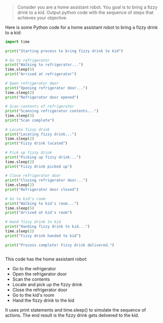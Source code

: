 > Consider you are a home assistant robot. You goal is to bring a fizzy drink to a kid. Output python code with the sequence of steps that achieves your objective.  
>  
Here is some Python code for a home assistant robot to bring a fizzy drink to a kid:  
  
```python  
import time  
  
print("Starting process to bring fizzy drink to kid")  
  
# Go to refrigerator  
print("Walking to refrigerator...")  
time.sleep(5)  
print("Arrived at refrigerator")  
  
# Open refrigerator door  
print("Opening refrigerator door...")  
time.sleep(2)  
print("Refrigerator door opened")  
  
# Scan contents of refrigerator  
print("Scanning refrigerator contents...")  
time.sleep(3)  
print("Scan complete")  
  
# Locate fizzy drink  
print("Locating fizzy drink...")  
time.sleep(2)  
print("Fizzy drink located")  
  
# Pick up fizzy drink  
print("Picking up fizzy drink...")  
time.sleep(2)  
print("Fizzy drink picked up")  
  
# Close refrigerator door  
print("Closing refrigerator door...")  
time.sleep(2)  
print("Refrigerator door closed")  
  
# Go to kid's room  
print("Walking to kid's room...")  
time.sleep(5)  
print("Arrived at kid's room")  
  
# Hand fizzy drink to kid  
print("Handing fizzy drink to kid...")  
time.sleep(2)  
print("Fizzy drink handed to kid")  
  
print("Process complete! Fizzy drink delivered.")  
  
```  
  
This code has the home assistant robot:  
  
- Go to the refrigerator  
- Open the refrigerator door  
- Scan the contents  
- Locate and pick up the fizzy drink  
- Close the refrigerator door  
- Go to the kid's room  
- Hand the fizzy drink to the kid  
  
It uses print statements and time.sleep() to simulate the sequence of actions. The end result is the fizzy drink gets delivered to the kid.  
